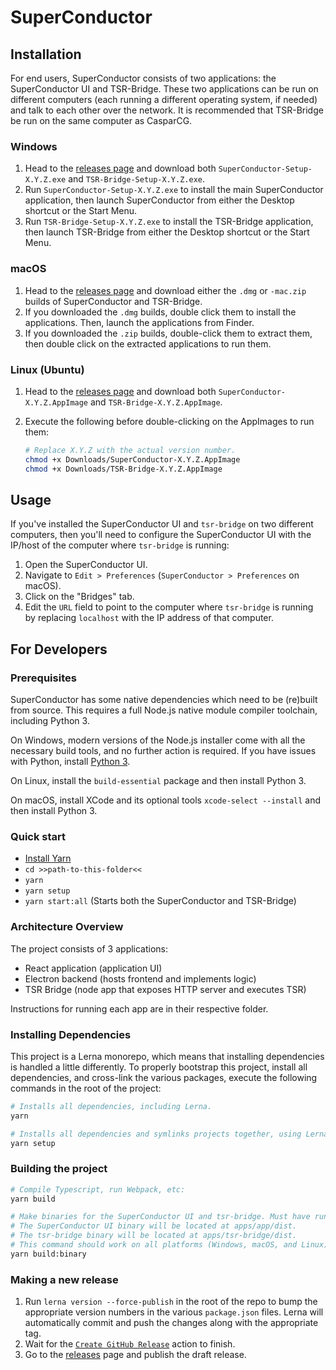 # SuperConductor

## Installation

For end users, SuperConductor consists of two applications: the SuperConductor UI and TSR-Bridge. These two applications can be run on different computers (each running a different operating system, if needed) and talk to each other over the network. It is recommended that TSR-Bridge be run on the same computer as CasparCG.

### Windows

1. Head to the [releases page](https://github.com/SuperFlyTV/SuperConductor/releases) and download both `SuperConductor-Setup-X.Y.Z.exe` and `TSR-Bridge-Setup-X.Y.Z.exe`.
2. Run `SuperConductor-Setup-X.Y.Z.exe` to install the main SuperConductor application, then launch SuperConductor from either the Desktop shortcut or the Start Menu.
3. Run `TSR-Bridge-Setup-X.Y.Z.exe` to install the TSR-Bridge application, then launch TSR-Bridge from either the Desktop shortcut or the Start Menu.

### macOS

1. Head to the [releases page](https://github.com/SuperFlyTV/SuperConductor/releases) and download either the `.dmg` or `-mac.zip` builds of SuperConductor and TSR-Bridge.
2. If you downloaded the `.dmg` builds, double click them to install the applications. Then, launch the applications from Finder.
3. If you downloaded the `.zip` builds, double-click them to extract them, then double click on the extracted applications to run them.

### Linux (Ubuntu)

1. Head to the [releases page](https://github.com/SuperFlyTV/SuperConductor/releases) and download both `SuperConductor-X.Y.Z.AppImage` and `TSR-Bridge-X.Y.Z.AppImage`.
2. Execute the following before double-clicking on the AppImages to run them:

   ```bash
   # Replace X.Y.Z with the actual version number.
   chmod +x Downloads/SuperConductor-X.Y.Z.AppImage
   chmod +x Downloads/TSR-Bridge-X.Y.Z.AppImage
   ```

## Usage

If you've installed the SuperConductor UI and `tsr-bridge` on two different computers, then you'll need to configure the SuperConductor UI with the IP/host of the computer where `tsr-bridge` is running:

1. Open the SuperConductor UI.
2. Navigate to `Edit > Preferences` (`SuperConductor > Preferences` on macOS).
3. Click on the "Bridges" tab.
4. Edit the `URL` field to point to the computer where `tsr-bridge` is running by replacing `localhost` with the IP address of that computer.

## For Developers

### Prerequisites

SuperConductor has some native dependencies which need to be (re)built from source. This requires a full Node.js native module compiler toolchain, including Python 3.

On Windows, modern versions of the Node.js installer come with all the necessary build tools, and no further action is required. If you have issues with Python, install [Python 3](https://www.python.org/downloads/).

On Linux, install the `build-essential` package and then install Python 3.

On macOS, install XCode and its optional tools `xcode-select --install` and then install Python 3.

### Quick start

- [Install Yarn](https://yarnpkg.com/getting-started/install)
- `cd >>path-to-this-folder<<`
- `yarn`
- `yarn setup`
- `yarn start:all` (Starts both the SuperConductor and TSR-Bridge)

### Architecture Overview

The project consists of 3 applications:

- React application (application UI)
- Electron backend (hosts frontend and implements logic)
- TSR Bridge (node app that exposes HTTP server and executes TSR)

Instructions for running each app are in their respective folder.

### Installing Dependencies

This project is a Lerna monorepo, which means that installing dependencies is handled a little differently. To properly bootstrap this project, install all dependencies, and cross-link the various packages, execute the following commands in the root of the project:

```bash
# Installs all dependencies, including Lerna.
yarn

# Installs all dependencies and symlinks projects together, using Lerna.
yarn setup
```

### Building the project

```bash
# Compile Typescript, run Webpack, etc:
yarn build

# Make binaries for the SuperConductor UI and tsr-bridge. Must have run "yarn build" first.
# The SuperConductor UI binary will be located at apps/app/dist.
# The tsr-bridge binary will be located at apps/tsr-bridge/dist.
# This command should work on all platforms (Windows, macOS, and Linux).
yarn build:binary
```

### Making a new release

1. Run `lerna version --force-publish` in the root of the repo to bump the appropriate version numbers in the various `package.json` files. Lerna will automatically commit and push the changes along with the appropriate tag.
2. Wait for the [`Create GitHub Release`](https://github.com/SuperFlyTV/SuperConductor/actions/workflows/create-release.yaml) action to finish.
3. Go to the [releases](https://github.com/SuperFlyTV/SuperConductor/releases) page and publish the draft release.
